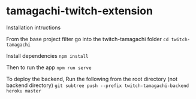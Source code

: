 # tamagachi-twitch-extension

Installation intructions

From the base project filter go into the twitch-tamagachi folder
`cd twitch-tamagachi`

Install dependencies
`npm install`

Then to run the app
`npm run serve`

To deploy the backend, Run the following from the root directory (not backend directory)
`git subtree push --prefix twitch-tamagachi-backend heroku master`
